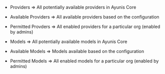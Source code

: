 - Providers => All potentially available providers in Ayunis Core
- Available Providers => All available providers based on the configuration
- Permitted Provders => All enabled providers for a particular org (enabled by admins)

- Models => All potentially available models in Ayunis Core
- Available Models => Models available based on the configuration
- Permitted Models => All enabled models for a particular org (enabled by admins)
